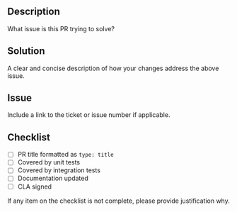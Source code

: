 ## Description

What issue is this PR trying to solve?

## Solution

A clear and concise description of how your changes address the above issue.

## Issue

Include a link to the ticket or issue number if applicable.

## Checklist

<!-- Update when we decide on this in PR #1113-->
- [ ] PR title formatted as `type: title`
- [ ] Covered by unit tests
- [ ] Covered by integration tests
- [ ] Documentation updated
- [ ] CLA signed

If any item on the checklist is not complete, please provide justification why.
